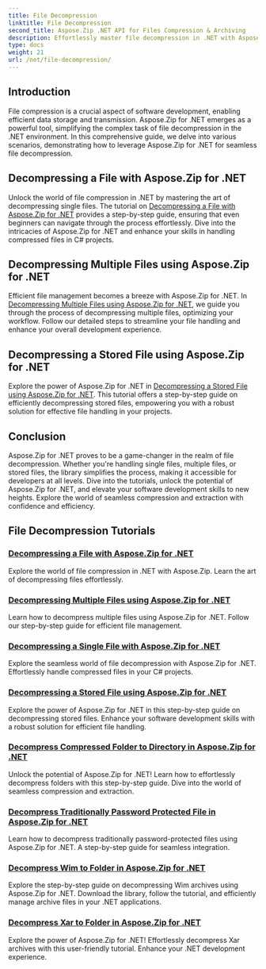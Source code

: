 ```yaml
---
title: File Decompression
linktitle: File Decompression
second_title: Aspose.Zip .NET API for Files Compression & Archiving
description: Effortlessly master file decompression in .NET with Aspose.Zip for .NET tutorials. Learn to handle compressed files efficiently with step-by-step guides.
type: docs
weight: 21
url: /net/file-decompression/
---
```



## Introduction

File compression is a crucial aspect of software development, enabling efficient data storage and transmission. Aspose.Zip for .NET emerges as a powerful tool, simplifying the complex task of file decompression in the .NET environment. In this comprehensive guide, we delve into various scenarios, demonstrating how to leverage Aspose.Zip for .NET for seamless file decompression.

## Decompressing a File with Aspose.Zip for .NET

Unlock the world of file compression in .NET by mastering the art of decompressing single files. The tutorial on [Decompressing a File with Aspose.Zip for .NET](./decompress-file/) provides a step-by-step guide, ensuring that even beginners can navigate through the process effortlessly. Dive into the intricacies of Aspose.Zip for .NET and enhance your skills in handling compressed files in C# projects.

## Decompressing Multiple Files using Aspose.Zip for .NET

Efficient file management becomes a breeze with Aspose.Zip for .NET. In [Decompressing Multiple Files using Aspose.Zip for .NET](./decompress-multiple-files/), we guide you through the process of decompressing multiple files, optimizing your workflow. Follow our detailed steps to streamline your file handling and enhance your overall development experience.

## Decompressing a Stored File using Aspose.Zip for .NET

Explore the power of Aspose.Zip for .NET in [Decompressing a Stored File using Aspose.Zip for .NET](./decompress-stored-file/). This tutorial offers a step-by-step guide on efficiently decompressing stored files, empowering you with a robust solution for effective file handling in your projects.

## Conclusion

Aspose.Zip for .NET proves to be a game-changer in the realm of file decompression. Whether you're handling single files, multiple files, or stored files, the library simplifies the process, making it accessible for developers at all levels. Dive into the tutorials, unlock the potential of Aspose.Zip for .NET, and elevate your software development skills to new heights. Explore the world of seamless compression and extraction with confidence and efficiency.
## File Decompression Tutorials
### [Decompressing a File with Aspose.Zip for .NET](./decompress-file/)
Explore the world of file compression in .NET with Aspose.Zip. Learn the art of decompressing files effortlessly.
### [Decompressing Multiple Files using Aspose.Zip for .NET](./decompress-multiple-files/)
Learn how to decompress multiple files using Aspose.Zip for .NET. Follow our step-by-step guide for efficient file management.
### [Decompressing a Single File with Aspose.Zip for .NET](./decompress-single-file/)
Explore the seamless world of file decompression with Aspose.Zip for .NET. Effortlessly handle compressed files in your C# projects.
### [Decompressing a Stored File using Aspose.Zip for .NET](./decompress-stored-file/)
Explore the power of Aspose.Zip for .NET in this step-by-step guide on decompressing stored files. Enhance your software development skills with a robust solution for efficient file handling.
### [Decompress Compressed Folder to Directory in Aspose.Zip for .NET](./decompress-compressed-folder-directory/)
Unlock the potential of Aspose.Zip for .NET! Learn how to effortlessly decompress folders with this step-by-step guide. Dive into the world of seamless compression and extraction.
### [Decompress Traditionally Password Protected File in Aspose.Zip for .NET](./decompress-traditionally-password-protected-file/)
Learn how to decompress traditionally password-protected files using Aspose.Zip for .NET. A step-by-step guide for seamless integration.
### [Decompress Wim to Folder in Aspose.Zip for .NET](./decompress-wim-folder/)
Explore the step-by-step guide on decompressing Wim archives using Aspose.Zip for .NET. Download the library, follow the tutorial, and efficiently manage archive files in your .NET applications.
### [Decompress Xar to Folder in Aspose.Zip for .NET](./decompress-xar-folder/)
Explore the power of Aspose.Zip for .NET! Effortlessly decompress Xar archives with this user-friendly tutorial. Enhance your .NET development experience.